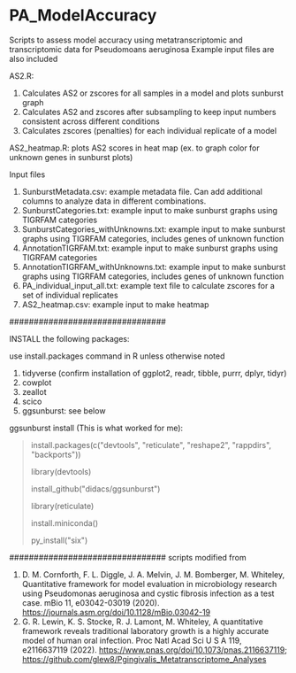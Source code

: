 # PA_ModelAccuracy
Scripts to assess model accuracy using metatranscriptomic and transcriptomic data for Pseudomoans aeruginosa
Example input files are also included

AS2.R:
   1. Calculates AS2 or zscores for all samples in a model and plots sunburst graph
   2. Calculates AS2 and zscores after subsampling to keep input numbers consistent across different conditions
   3. Calculates zscores (penalties) for each individual replicate of a model
   
AS2_heatmap.R: plots AS2 scores in heat map (ex. to graph color for unknown genes in sunburst plots)

Input files
   1. SunburstMetadata.csv: example metadata file. Can add additional columns to analyze data in different combinations.
   2. SunburstCategories.txt: example input to make sunburst graphs using TIGRFAM categories
   3. SunburstCategories_withUnknowns.txt: example input to make sunburst graphs using TIGRFAM categories, includes genes of unknown function
   4. AnnotationTIGRFAM.txt: example input to make sunburst graphs using TIGRFAM categories
   5. AnnotationTIGRFAM_withUnknowns.txt: example input to make sunburst graphs using TIGRFAM categories, includes genes of unknown function
   6. PA_individual_input_all.txt: example text file to calculate zscores for a set of individual replicates
   7. AS2_heatmap.csv: example input to make heatmap

################################

INSTALL the following packages:

use install.packages command in R unless otherwise noted

1. tidyverse (confirm installation of ggplot2, readr, tibble, purrr, dplyr, tidyr)
2. cowplot
3. zeallot
4. scico
5. ggsunburst: see below

ggsunburst install (This is what worked for me):

>install.packages(c("devtools", "reticulate", "reshape2", "rappdirs", "backports"))
>
>library(devtools)
>
>install_github("didacs/ggsunburst")
>
>library(reticulate)
>
>install.miniconda()
>
>py_install("six")


################################
scripts modified from
   1. D. M. Cornforth, F. L. Diggle, J. A. Melvin, J. M. Bomberger, M. Whiteley, Quantitative framework for model evaluation in microbiology research using Pseudomonas aeruginosa and cystic fibrosis infection as a test case. mBio 11, e03042-03019 (2020). https://journals.asm.org/doi/10.1128/mBio.03042-19
   2. G. R. Lewin, K. S. Stocke, R. J. Lamont, M. Whiteley, A quantitative framework reveals traditional laboratory growth is a highly accurate model of human oral infection. Proc Natl Acad Sci U S A 119, e2116637119 (2022). https://www.pnas.org/doi/10.1073/pnas.2116637119; https://github.com/glew8/Pgingivalis_Metatranscriptome_Analyses
